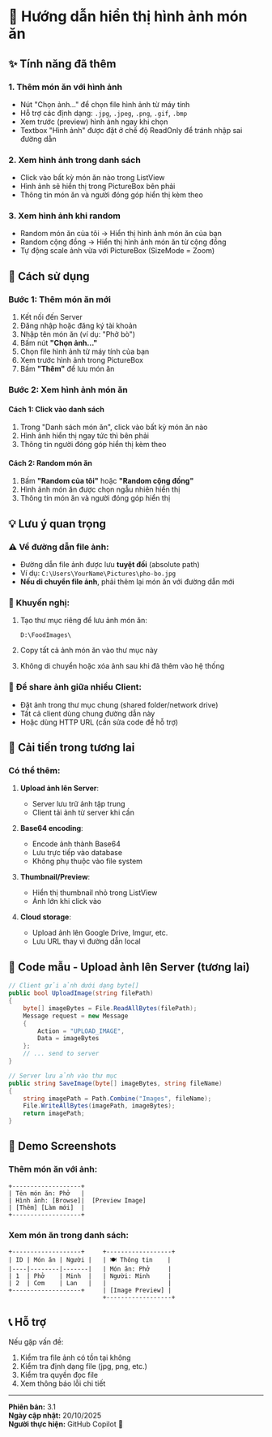 # 📸 Hướng dẫn hiển thị hình ảnh món ăn

## ✨ Tính năng đã thêm

### 1. **Thêm món ăn với hình ảnh**
- Nút "Chọn ảnh..." để chọn file hình ảnh từ máy tính
- Hỗ trợ các định dạng: `.jpg`, `.jpeg`, `.png`, `.gif`, `.bmp`
- Xem trước (preview) hình ảnh ngay khi chọn
- Textbox "Hình ảnh" được đặt ở chế độ ReadOnly để tránh nhập sai đường dẫn

### 2. **Xem hình ảnh trong danh sách**
- Click vào bất kỳ món ăn nào trong ListView
- Hình ảnh sẽ hiển thị trong PictureBox bên phải
- Thông tin món ăn và người đóng góp hiển thị kèm theo

### 3. **Xem hình ảnh khi random**
- Random món ăn của tôi → Hiển thị hình ảnh món ăn của bạn
- Random cộng đồng → Hiển thị hình ảnh món ăn từ cộng đồng
- Tự động scale ảnh vừa với PictureBox (SizeMode = Zoom)

## 🎯 Cách sử dụng

### **Bước 1: Thêm món ăn mới**
1. Kết nối đến Server
2. Đăng nhập hoặc đăng ký tài khoản
3. Nhập tên món ăn (ví dụ: "Phở bò")
4. Bấm nút **"Chọn ảnh..."**
5. Chọn file hình ảnh từ máy tính của bạn
6. Xem trước hình ảnh trong PictureBox
7. Bấm **"Thêm"** để lưu món ăn

### **Bước 2: Xem hình ảnh món ăn**

#### Cách 1: Click vào danh sách
1. Trong "Danh sách món ăn", click vào bất kỳ món ăn nào
2. Hình ảnh hiển thị ngay tức thì bên phải
3. Thông tin người đóng góp hiển thị kèm theo

#### Cách 2: Random món ăn
1. Bấm **"Random của tôi"** hoặc **"Random cộng đồng"**
2. Hình ảnh món ăn được chọn ngẫu nhiên hiển thị
3. Thông tin món ăn và người đóng góp hiển thị

## 💡 Lưu ý quan trọng

### ⚠️ **Về đường dẫn file ảnh:**
- Đường dẫn file ảnh được lưu **tuyệt đối** (absolute path)
- Ví dụ: `C:\Users\YourName\Pictures\pho-bo.jpg`
- **Nếu di chuyển file ảnh**, phải thêm lại món ăn với đường dẫn mới

### 📁 **Khuyến nghị:**
1. Tạo thư mục riêng để lưu ảnh món ăn:
   ```
   D:\FoodImages\
   ```

2. Copy tất cả ảnh món ăn vào thư mục này

3. Không di chuyển hoặc xóa ảnh sau khi đã thêm vào hệ thống

### 🔄 **Để share ảnh giữa nhiều Client:**
- Đặt ảnh trong thư mục chung (shared folder/network drive)
- Tất cả client dùng chung đường dẫn này
- Hoặc dùng HTTP URL (cần sửa code để hỗ trợ)

## 🚀 Cải tiến trong tương lai

### Có thể thêm:
1. **Upload ảnh lên Server**: 
   - Server lưu trữ ảnh tập trung
   - Client tải ảnh từ server khi cần

2. **Base64 encoding**:
   - Encode ảnh thành Base64
   - Lưu trực tiếp vào database
   - Không phụ thuộc vào file system

3. **Thumbnail/Preview**:
   - Hiển thị thumbnail nhỏ trong ListView
   - Ảnh lớn khi click vào

4. **Cloud storage**:
   - Upload ảnh lên Google Drive, Imgur, etc.
   - Lưu URL thay vì đường dẫn local

## 📝 Code mẫu - Upload ảnh lên Server (tương lai)

```csharp
// Client gửi ảnh dưới dạng byte[]
public bool UploadImage(string filePath)
{
    byte[] imageBytes = File.ReadAllBytes(filePath);
    Message request = new Message 
    { 
        Action = "UPLOAD_IMAGE",
        Data = imageBytes
    };
    // ... send to server
}

// Server lưu ảnh vào thư mục
public string SaveImage(byte[] imageBytes, string fileName)
{
    string imagePath = Path.Combine("Images", fileName);
    File.WriteAllBytes(imagePath, imageBytes);
    return imagePath;
}
```

## 🎨 Demo Screenshots

### Thêm món ăn với ảnh:
```
+-------------------+
| Tên món ăn: Phở   |
| Hình ảnh: [Browse]|  [Preview Image]
| [Thêm] [Làm mới]  |
+-------------------+
```

### Xem món ăn trong danh sách:
```
+-------------------+     +------------------+
| ID | Món ăn | Người |   | 🍽️ Thông tin    |
|----|--------|-------|   | Món ăn: Phở     |
| 1  | Phở    | Minh  |   | Người: Minh     |
| 2  | Cơm    | Lan   |   |                 |
+-------------------+     | [Image Preview] |
                          +------------------+
```

## 📞 Hỗ trợ

Nếu gặp vấn đề:
1. Kiểm tra file ảnh có tồn tại không
2. Kiểm tra định dạng file (jpg, png, etc.)
3. Kiểm tra quyền đọc file
4. Xem thông báo lỗi chi tiết

---

**Phiên bản:** 3.1  
**Ngày cập nhật:** 20/10/2025  
**Người thực hiện:** GitHub Copilot 🤖
